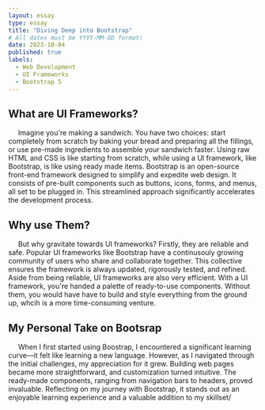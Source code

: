 ```yaml
---
layout: essay
type: essay
title: "Diving Deep into Bootstrap"
# All dates must be YYYY-MM-DD format!
date: 2023-10-04
published: true
labels:
  - Web Development
  - UI Frameworks
  - Bootstrap 5
---
```


<style>
  /* Define CSS styles for paragraphs */
  p {
    text-indent: 20px; /* Indent the paragraphs */
    margin-bottom: 15px; /* Add spacing between paragraphs */
  }
</style>

## What are UI Frameworks?
<p>Imagine you're making a sandwich. You have two choices: start completely from scratch by baking your bread and preparing all the fillings, or use pre-made ingredients to assemble your sandwich faster. Using raw HTML and CSS is like starting from scratch, while using a UI framework, like Bootstrap, is like using ready made items. Bootstrap is an open-source front-end framework designed to simplify and expedite web design. It consists of pre-built components such as buttons, icons, forms, and menus, all set to be plugged in. This streamlined approach significantly accelerates the development process.</p>

## Why use Them?
<p>But why gravitate towards UI frameworks? Firstly, they are reliable and safe. Popular UI frameworks like Bootstrap have a continusouly growing community of users who share and collaborate together. This collective ensures the framework is always updated, rigorously tested, and refined. Aside from being reliable, UI frameworks are also very efficient. With a UI framework, you're handed a palette of ready-to-use components. Without them, you would have have to build and style everything from the ground up, whcih is a more time-consuming venture.</p>

## My Personal Take on Bootsrap
<p>When I first started using Boostrap, I encountered a significant learning curve—it felt like learning a new language. However, as I navigated through the initial challenges, my appreciation for it grew. Building web pages became more straightforward, and customization turned intuitive. The ready-made components, ranging from navigation bars to headers, proved invaluable. Reflecting on my journey with Bootstrap, it stands out as an enjoyable learning experience and a valuable addition to my skillset/</p>
  

